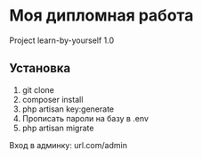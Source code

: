 ﻿# Моя дипломная работа

Project learn-by-yourself 1.0

## Установка

1. git clone
2. composer install
3. php artisan key:generate
5. Прописать пароли на базу в .env
6. php artisan migrate

Вход в админку: url.com/admin
